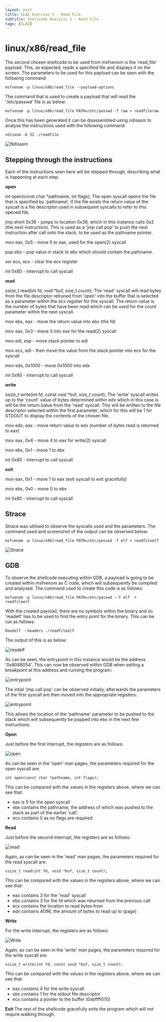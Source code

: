 ```yaml
---
layout: post
title: SLAE Exercise 5 - Read File
subtitle: Shellcode Analysis 2 - Read File
tags: [SLAE]
---
```


linux/x86/read_file
======

The second chosen shellcode to be used from msfvenom is the 'read_file' payload. This, as expected, reads a specified file and displays it on the screen. The parameters to be used for this payload can be seen with the following command:

	msfvenom -p linux/x86/read_file --payload-options
	
The command that is used to create a payload that will read the '/etc/passwd' file is as below:

	msfvenom -p linux/x86/read_file PATH=/etc/passwd -f raw > readfileraw

Once this has been generated it can be disassembled using ndisasm to analyse the instructions used with the following command:

	ndisasm -b 32 ./readfile

![Ndisasm](https://raw.githubusercontent.com/14Deep/14deep.github.io/master/_posts/Images/EX5/part2/Ndisasm.png)

Stepping through the instructions
------

Each of the instructions seen here will be stepped through, describing what is happening at each step. 



**open**  

int open(const char *pathname, int flags);
The open syscall opens the file that is specified by 'pathname', if the file exists the return value of the syscall is a file descriptor used in subsequent syscalls to refer to this opened file. 


jmp short 0x38 - jumps to location 0x38, which in this instance calls 0x2 (the next instruction). This is used as a 'jmp call pop' to push the next instruction after call onto the stack, to be used as the pathname pointer.

mov eax, 0x5 - move 5 to eax, used for the open(2) syscall

pop ebx - pop value in stack to ebx which should contain the pathname. 

xor ecx, ecx - clear the ecx register 

int 0x80 - interrupt to call syscall



**read**  

ssize_t read(int fd, void *buf, size_t count);
The 'read' syscall will read bytes from the file descriptor retruned from 'open' into the buffer that is selected as a parameter within the ecx register for this syscall. The return value is the number of bytes that have been read which can be used for the count parameter within the next syscall. 


mov ebx, eax - move the return value into ebx (the fd)

mov eax, 0x3 - move 3 into eax for the read(2) syscall

mov edi, esp - move stack pointer to edi

mov ecx, edi - then move the value from the stack pointer into ecx for the syscall

mov edx, 0x1000 - move 0x1000 into edx

int 0x80 - interrupt to call syscall


 
**write**  

ssize_t write(int fd, const void *buf, size_t count);
The 'write' syscall writes up to the 'count' value of bytes determined within edx which in this case is will be the return balue from the 'read' syscall. This will be written to the file descriptor selected within the first parameter, which for this will be 1 for STDOUT to display the contents of the chosen file. 

mov edx, eax - move return value to edx (number of bytes read is returned to eax)

mov eax, 0x4 - move 4 to eax for write(2) syscall

mov ebx, 0x1 - move 1 to ebx

int 0x80 - interrupt to call syscall



**exit**

mov eax, 0x1 - move 1 to eax (exit syscall to exit gracefully)

mov ebx, 0x0 - move 0 to ebx

int 0x80 - interrupt to call syscall




Strace
------

Strace was utilised to observe the syscalls used and the parameters. The command used and screenshot of the output can be observed below:

	msfvenom -p linux/x86/read_file PATH=/etc/passwd -f elf > readfileelf

![Strace](https://raw.githubusercontent.com/14Deep/14deep.github.io/master/_posts/Images/EX5/part2/strace.png)


GDB
------

To observe the shellcode executing within GDB, a payload is going to be created within msfvenom as C code, which will subsequently be compiled and analysed. The command used to create this code is as follows:

	msfvenom -p linux/x86/read_file PATH=/etc/passwd --f elf  > readfileelf

With the created payload, there are no symbols within the binary and so 'readelf' has to be used to find the entry point for the binary. This can be run as follows:

	Readelf --headers ./readfileelf

The output of this is as below:

![readelf](https://raw.githubusercontent.com/14Deep/14deep.github.io/master/_posts/Images/EX5/part2/readelf.png)

As can be seen, the entrypoint in this instance would be the address '0x8048054'. This can now be observed within GDB when setting a breakpoint at this address and running the program:

![entrypoint](https://raw.githubusercontent.com/14Deep/14deep.github.io/master/_posts/Images/EX5/part2/entrypoint.png)

The intial 'jmp call pop' can be observed initially, afterwards the parameters of the first syscall are then moved into the appropriate registers:

![entrypoint](https://raw.githubusercontent.com/14Deep/14deep.github.io/master/_posts/Images/EX5/part2/jmpcallpop.png)

This allows the location of the 'pathname' parameter to be pushed to the stack which will subsequently be popped into ebx in the next few instructions. 


**Open**

Just before the first interrupt, the registers are as follows:

![open](https://raw.githubusercontent.com/14Deep/14deep.github.io/master/_posts/Images/EX5/part2/openregisters.png)

As can be seen in the 'open' man pages, the parameters required for the open syscall are:

	int open(const char *pathname, int flags);

This can be compared with the values in the registers above, where we can see that:

- eax is 5 for the open syscall
- ebx contains the pathname, the address of which was pushed to the stack as part of the earlier 'call'.
- ecx contains 0 as no flags are required


**Read**

Just before the second interrupt, the registers are as follows:

![read](https://raw.githubusercontent.com/14Deep/14deep.github.io/master/_posts/Images/EX5/part2/readregisters.png)

Again, as can be seen in the 'read' man pages, the parameters required for the read syscall are:

	ssize_t read(int fd, void *buf, size_t count);

This can be compared with the values in the registers above, where we can see that:

- eax contains 3 for the 'read' syscall
- ebx contains 3 for the fd which was returned from the previous call
- ecx contains the location to read bytes from 
- edx contains 4096, the amount of bytes to read up to (page)
	
**Write**

For the write interrupt, the registers are as follows:

![Write](https://raw.githubusercontent.com/14Deep/14deep.github.io/master/_posts/Images/EX5/part2/writeregisters.png)

Again, as can be seen in the 'write' man pages, the parameters required for the write syscall are:

	ssize_t write(int fd, const void *buf, size_t count);
	
This can be compared with the values in the registers above, where we can see that:

- eax contains 4 for the write syscall
- ebx contains 1 for the stdout file descriptor 
- ecx contains a pointer to the buffer (0xbffff070)


**Exit**
The rest of the shellcode gracefully exits the program which will not require walking through. 









